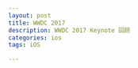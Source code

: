 ```yaml
---
layout: post
title: WWDC 2017
description: WWDC 2017 Keynote 回顾
categories: ios
tags: iOS

---
```

# 